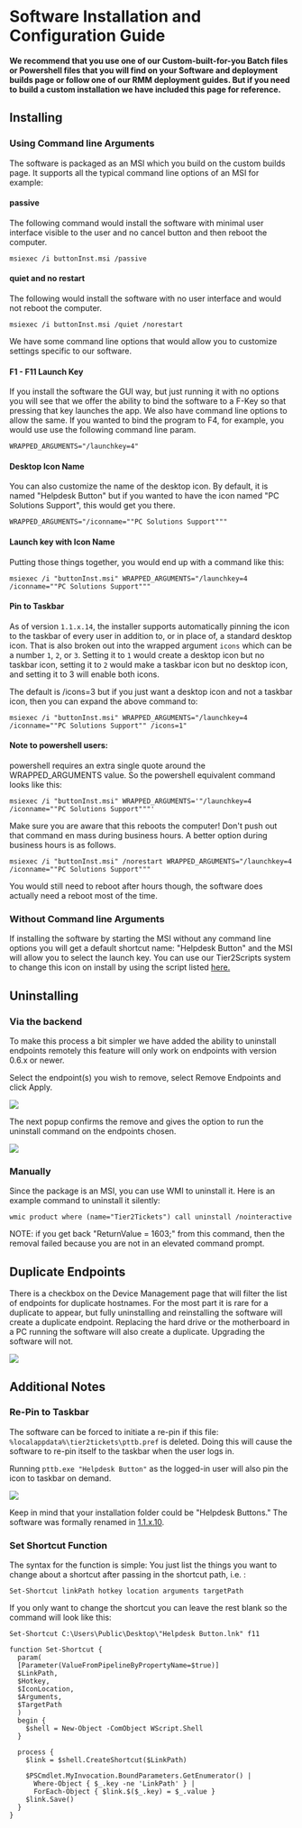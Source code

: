 # Software Installation and Configuration Guide

**We recommend that you use one of our Custom-built-for-you Batch files or Powershell files that you will find on your Software and deployment builds page or follow one of our RMM deployment guides. But if you need to build a custom installation we have included this page for reference.**

## Installing

### Using Command line Arguments

The software is packaged as an MSI which you build on the custom builds page. It supports all the typical command line options of an MSI for example:

#### passive

The following command would install the software with minimal user interface visible to the user and no cancel button and then reboot the computer.

```
msiexec /i buttonInst.msi /passive
```

#### quiet and no restart

The following would install the software with no user interface and would not reboot the computer.

```
msiexec /i buttonInst.msi /quiet /norestart
```

We have some command line options that would allow you to customize settings specific to our software.

#### F1 - F11 Launch Key

If you install the software the GUI way, but just running it with no options you will see that we offer the ability to bind the software to a F-Key so that pressing that key launches the app. We also have command line options to allow the same. If you wanted to bind the program to F4, for example, you would use use the following command line param.

```
WRAPPED_ARGUMENTS="/launchkey=4"
```

#### Desktop Icon Name

You can also customize the name of the desktop icon. By default, it is named "Helpdesk Button" but if you wanted to have the icon named "PC Solutions Support", this would get you there.

```
WRAPPED_ARGUMENTS="/iconname=""PC Solutions Support"""
```

#### Launch key with Icon Name

Putting those things together, you would end up with a command like this:

```
msiexec /i "buttonInst.msi" WRAPPED_ARGUMENTS="/launchkey=4 /iconname=""PC Solutions Support"""
```

#### Pin to Taskbar

As of version `1.1.x.14`, the installer supports automatically pinning the icon to the taskbar of every user in addition to, or in place of, a standard desktop icon. That is also broken out into the wrapped argument `icons` which can be a number `1`, `2`, or `3`. Setting it to `1` would create a desktop icon but no taskbar icon, setting it to `2` would make a taskbar icon but no desktop icon, and setting it to 3 will enable both icons.

The default is /icons=3 but if you just want a desktop icon and not a taskbar icon, then you can expand the above command to:

```
msiexec /i "buttonInst.msi" WRAPPED_ARGUMENTS="/launchkey=4 /iconname=""PC Solutions Support"" /icons=1"
```

#### **Note to powershell users**:

powershell requires an extra single quote around the WRAPPED_ARGUMENTS value. So the powershell equivalent command looks like this:

```
msiexec /i "buttonInst.msi" WRAPPED_ARGUMENTS='"/launchkey=4 /iconname=""PC Solutions Support"""'
```

Make sure you are aware that this reboots the computer! Don't push out that command en mass during business hours. A better option during business hours is as follows.

```
msiexec /i "buttonInst.msi" /norestart WRAPPED_ARGUMENTS="/launchkey=4 /iconname=""PC Solutions Support"""
```

You would still need to reboot after hours though, the software does actually need a reboot most of the time.

### Without Command line Arguments

If installing the software by starting the MSI without any command line options you will get a default shortcut name: "Helpdesk Button" and the MSI will allow you to select the launch key. You can use our Tier2Scripts system to change this icon on install by using the script listed [here.](https://docs.tier2tickets.com/content/customization/tier2scripts/#update-shortcut-icons-on-install)

## Uninstalling

### Via the backend

To make this process a bit simpler we have added the ability to uninstall endpoints remotely this feature will only work on endpoints with version 0.6.x or newer.

Select the endpoint(s) you wish to remove, select Remove Endpoints and click Apply.

![](images/remove1.png)

The next popup confirms the remove and gives the option to run the uninstall command on the endpoints chosen.

![](images/remove2.png)

### Manually

Since the package is an MSI, you can use WMI to uninstall it. Here is an example command to uninstall it silently:

`wmic product where (name="Tier2Tickets") call uninstall /nointeractive`

NOTE: if you get back "ReturnValue = 1603;" from this command, then the removal failed because you are not in an elevated command prompt.

## Duplicate Endpoints

There is a checkbox on the Device Management page that will filter the list of endpoints for duplicate hostnames. For the most part it is rare for a duplicate to appear, but fully uninstalling and reinstalling the software will create a duplicate endpoint. Replacing the hard drive or the motherboard in a PC running the software will also create a duplicate. Upgrading the software will not.

![](images/duplicate.png)

## Additional Notes

### Re-Pin to Taskbar

The software can be forced to initiate a re-pin if this file: `%localappdata%\tier2tickets\pttb.pref` is deleted. Doing this will cause the software to re-pin itself to the taskbar when the user logs in.

Running `pttb.exe "Helpdesk Button"` as the logged-in user will also pin the icon to taskbar on demand.

![](images\pttb.gif)

Keep in mind that your installation folder could be "Helpdesk Buttons." The software was formally renamed in [1.1.x.10](https://docs.tier2tickets.com/content/general/changelog/#x-10).



### Set Shortcut Function

The syntax for the function is simple: You just list the things you want to change about a shortcut after passing in the shortcut path, i.e. :

`Set-Shortcut linkPath hotkey location arguments targetPath`

If you only want to change the shortcut you can leave the rest blank so the command will look like this:

`Set-Shortcut C:\Users\Public\Desktop\"Helpdesk Button.lnk" f11`

```
function Set-Shortcut {
  param(
  [Parameter(ValueFromPipelineByPropertyName=$true)]
  $LinkPath,
  $Hotkey,
  $IconLocation,
  $Arguments,
  $TargetPath
  )
  begin {
	$shell = New-Object -ComObject WScript.Shell
  }

  process {
	$link = $shell.CreateShortcut($LinkPath)

	$PSCmdlet.MyInvocation.BoundParameters.GetEnumerator() |
	  Where-Object { $_.key -ne 'LinkPath' } |
	  ForEach-Object { $link.$($_.key) = $_.value }
	$link.Save()
  }
}
```